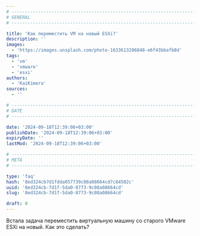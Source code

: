 ```yaml
---
# -------------------------------------------------------------------------------------------------------------------- #
# GENERAL
# -------------------------------------------------------------------------------------------------------------------- #

title: 'Как переместить VM на новый ESXi?'
description: ''
images:
  - 'https://images.unsplash.com/photo-1633613286848-e6f43bbafb8d'
tags:
  - 'vm'
  - 'vmware'
  - 'esxi'
authors:
  - 'KaiKimera'
sources:
  - ''

# -------------------------------------------------------------------------------------------------------------------- #
# DATE
# -------------------------------------------------------------------------------------------------------------------- #

date: '2024-09-18T12:39:06+03:00'
publishDate: '2024-09-18T12:39:06+03:00'
expiryDate: ''
lastMod: '2024-09-18T12:39:06+03:00'

# -------------------------------------------------------------------------------------------------------------------- #
# META
# -------------------------------------------------------------------------------------------------------------------- #

type: 'faq'
hash: '8ed324cb7d1fdda057739c08a08664cd7c84502c'
uuid: '8ed324cb-7d1f-5da0-8773-9c08a08664cd'
slug: '8ed324cb-7d1f-5da0-8773-9c08a08664cd'

draft: 0
---
```


Встала задача переместить виртуальную машину со старого VMware ESXi на новый. Как это сделать?

<!--more-->
